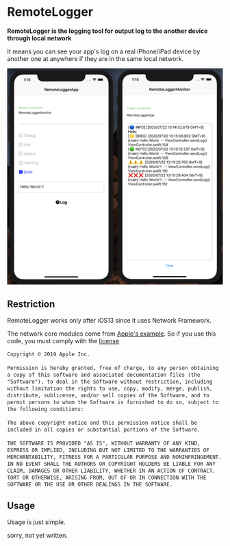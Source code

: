 # RemoteLogger

**RemoteLogger is the logging tool for output log to the another device through local network**

It means you can see your app's log on a real iPhone/iPad device by another one at anywhere if they are in the same local network.


![capmovie1](./cap0.jpg)



## Restriction

RemoteLogger works only after iOS13 since it uses Network Framework.

The network core modules come from [Apple's example](https://developer.apple.com/documentation/network/building_a_custom_peer-to-peer_protocol). So if you use this code, you must comply with the [license](./LICENSE.txt)

```
Copyright © 2019 Apple Inc.

Permission is hereby granted, free of charge, to any person obtaining a copy of this software and associated documentation files (the "Software"), to deal in the Software without restriction, including without limitation the rights to use, copy, modify, merge, publish, distribute, sublicense, and/or sell copies of the Software, and to permit persons to whom the Software is furnished to do so, subject to the following conditions:

The above copyright notice and this permission notice shall be included in all copies or substantial portions of the Software.

THE SOFTWARE IS PROVIDED "AS IS", WITHOUT WARRANTY OF ANY KIND, EXPRESS OR IMPLIED, INCLUDING BUT NOT LIMITED TO THE WARRANTIES OF MERCHANTABILITY, FITNESS FOR A PARTICULAR PURPOSE AND NONINFRINGEMENT. IN NO EVENT SHALL THE AUTHORS OR COPYRIGHT HOLDERS BE LIABLE FOR ANY CLAIM, DAMAGES OR OTHER LIABILITY, WHETHER IN AN ACTION OF CONTRACT, TORT OR OTHERWISE, ARISING FROM, OUT OF OR IN CONNECTION WITH THE SOFTWARE OR THE USE OR OTHER DEALINGS IN THE SOFTWARE.
```



## Usage

Usage is just simple.

sorry, not yet written.
